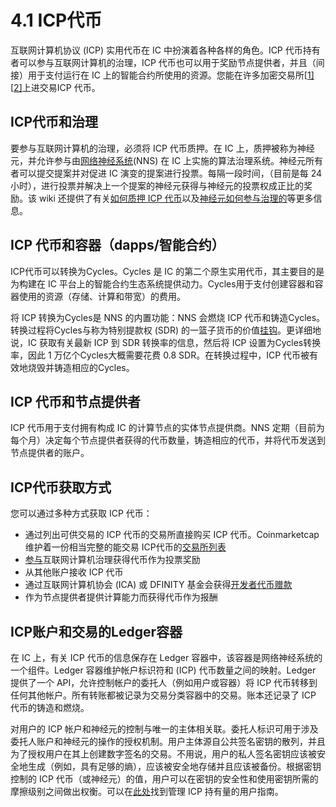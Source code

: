 # 4.1 ICP代币

互联网计算机协议 (ICP) 实用代币在 IC 中扮演着各种各样的角色。ICP 代币持有者可以参与互联网计算机的治理，ICP 代币也可以用于奖励节点提供者，并且（间接）用于支付运行在 IC 上的智能合约所使用的资源。您能在许多加密交易所[[1\]](https://coinmarketcap.com/currencies/internet-computer/)[[2\]](https://www.coingecko.com/en/coins/internet-computer)上进交易ICP 代币。

## ICP代币和治理

要参与互联网计算机的治理，必须将 ICP 代币质押。在 IC 上，质押被称为神经元，并允许参与由[网络神经系统](网络神经系统.md)(NNS) 在 IC 上实施的算法治理系统。神经元所有者可以提交提案并对促进 IC 演变的提案进行投票。每隔一段时间，（目前是每 24 小时），进行投票并解决上一个提案的神经元获得与神经元的投票权成正比的奖励。该 wiki 还提供了有关[如何质押 ICP 代币](质押选项.md)以及[神经元如何参与治理的](互联网计算机的治理.md)等更多信息。

## ICP 代币和容器（dapps/智能合约）

ICP代币可以转换为Cycles。Cycles 是 IC 的第二个原生实用代币，其主要目的是为构建在 IC 平台上的智能合约生态系统提供动力。Cycles用于支付创建容器和容器使用的资源（存储、计算和带宽）的费用。

将 ICP 转换为Cycles是 NNS 的内置功能：NNS 会燃烧 ICP 代币和铸造Cycles。转换过程将Cycles与称为特别提款权 (SDR) 的一篮子货币的价值[挂钩](https://www.imf.org/external/np/fin/data/rms_sdrv.aspx)。更详细地说，IC 获取有关最新 ICP 到 SDR 转换率的信息，然后将 ICP 设置为Cycles转换率，因此 1 万亿个Cycles大概需要花费 0.8 SDR。在转换过程中，ICP 代币被有效地烧毁并铸造相应的Cycles。

## ICP 代币和节点提供者

ICP 代币用于支付拥有构成 IC 的计算节点的实体节点提供商。NNS 定期（目前为每个月）决定每个节点提供者获得的代币数量，铸造相应的代币，并将代币发送到节点提供者的账户。

## ICP代币获取方式

您可以通过多种方式获取 ICP 代币：

- 通过列出可供交易的 ICP 代币的交易所直接购买 ICP 代币。Coinmarketcap 维护着一份相当完整的能交易 ICP代币的[交易所列表](https://coinmarketcap.com/currencies/internet-computer/markets/)
- [参与](互联网计算机的治理.md)互联网计算机治理获得代币作为投票奖励
- 从其他账户接收 ICP 代币
- 通过互联网计算机协会 (ICA) 或 DFINITY 基金会获得[开发者代币赠款](https://dfinity.org/grants/)
- 作为节点提供者提供计算能力而获得代币作为报酬

## ICP账户和交易的Ledger容器

在 IC 上，有关 ICP 代币的信息保存在 Ledger 容器中，该容器是网络神经系统的一个组件。Ledger 容器维护帐户标识符和 (ICP) 代币数量之间的映射。Ledger 提供了一个 API，允许控制帐户的委托人（例如用户或容器）将 ICP 代币转移到任何其他帐户。所有转账都被记录为交易分类容器中的交易。账本还记录了 ICP 代币的铸造和燃烧。

对用户的 ICP 帐户和神经元的控制与唯一的主体相关联。委托人标识可用于涉及委托人账户和神经元的操作的授权机制。用户主体源自公共签名密钥的散列，并且为了授权用户在其上创建数字签名的交易。不用说，用户的私人签名密钥应该被安全地生成（例如，具有足够的熵），应该被安全地存储并且应该被备份。根据密钥控制的 ICP 代币（或神经元）的值，用户可以在密钥的安全性和使用密钥所需的摩擦级别之间做出权衡。可以在[此处](管理持有的ICP.md)找到管理 ICP 持有量的用户指南。

